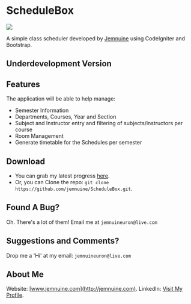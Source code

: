 # ScheduleBox
<img src="http://s3.postimg.org/kix8o07n3/logo.png">

A simple class scheduler developed by [Jemnuine](https://github.com/jemnuine) using CodeIgniter and Bootstrap.

## Underdevelopment Version


## Features

The application will be able to help manage:

* Semester Information
* Departments, Courses, Year and Section
* Subject and Instructor entry and filtering of subjects/instructors per course
* Room Management
* Generate timetable for the Schedules per semester

## Download

* You can grab my latest progress [here](https://github.com/jemnuine/ScheduleBox/archive/master.zip).
* Or, you can Clone the repo: `git clone https://github.com/jemnuine/ScheduleBox.git`.

## Found A Bug?

Oh. There's a lot of them! Email me at `jemnuineuron@live.com`

## Suggestions and Comments? 

Drop me a 'Hi' at my email: `jemnuineuron@live.com`

## About Me

Website: [www.jemnuine.com](http://jemnuine.com).
LinkedIn: [Visit My Profile](http://ph.linkedin.com/pub/leo-jeremiah-vicente/15/918/203).